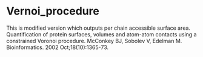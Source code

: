 # Vernoi_procedure
This is modified version which outputs per chain accessible surface area.
Quantification of protein surfaces, volumes and atom-atom contacts using a constrained Voronoi procedure.
McConkey BJ, Sobolev V, Edelman M.
Bioinformatics. 2002 Oct;18(10):1365-73.
